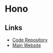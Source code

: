 # Hono

<!--
https://github.com/DIYgod/RSSHub
https://github.com/Rocketseat/houston
https://github.com/turso-extended/app-turso-crm
https://github.com/cellajs/cella
https://github.com/louis-genestier/linkshub
https://github.com/kgec-alumni-interaction-cell/backend
https://github.com/micahjonas/memories

https://github.com/asynched/share/blob/main/server/api/index.ts
https://github.com/openstatusHQ/openstatus/blob/main/apps/server/package.json
-->

## Links

- [Code Repository](https://github.com/honojs/hono)
- [Main Website](https://hono.dev)
